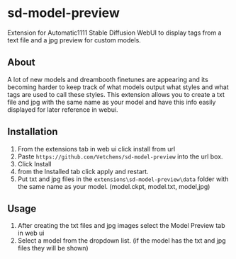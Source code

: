 # sd-model-preview
Extension for Automatic1111 Stable Diffusion WebUI to display tags from a text file and a jpg preview for custom models.

## About
A lot of new models and dreambooth finetunes are appearing and its becoming harder to keep track of what models output what styles and what tags are used to call these styles.
This extension allows you to create a txt file and jpg with the same name as your model and have this info easily displayed for later reference in webui.

## Installation
1. From the extensions tab in web ui click install from url
2. Paste `https://github.com/Vetchems/sd-model-preview` into the url box.
3. Click Install
4. from the Installed tab click apply and restart.
5. Put txt and jpg files in the `extensions\sd-model-preview\data` folder with the same name as your model. (model.ckpt, model.txt, model,jpg)

## Usage
1. After creating the txt files and jpg images select the Model Preview tab in web ui
2. Select a model from the dropdown list. (if the model has the txt and jpg files they will be shown)
